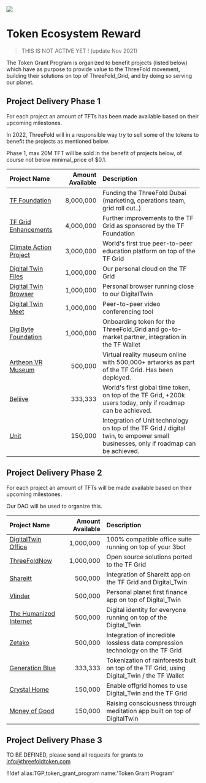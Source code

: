 ![](img/tf_tde_intro.jpg)

# Token Ecosystem Reward

> THIS IS NOT ACTIVE YET ! (update Nov 2021)

The Token Grant Program is organized to benefit projects (listed below) which have as purpose to provide value to the ThreeFold movement, building their solutions on top of ThreeFold_Grid, and by doing so serving our planet.

## Project Delivery Phase 1

For each project an amount of TFTs has been made available based on their upcoming milestones.

In 2022, ThreeFold will in a responsible way try to sell some of the tokens to benefit the projects as mentioned below.

Phase 1, max 20M TFT will be sold in the benefit of projects below, of course not below minimal_price of $0.1.

| Project Name                                               | Amount Available | Description                                                                                                                        |
| :--------------------------------------------------------- | ---------------: | :--------------------------------------------------------------------------------------------------------------------------------- |
| [TF Foundation](tffoundation)                              |        8,000,000 | Funding the ThreeFold Dubai (marketing, operations team, grid roll out..)                                                     |
| [TF Grid Enhancements](gridenhancements)                   |        4,000,000 | Further improvements to the TF Grid as sponsored by the TF Foundation                                                              |
| [Climate Action Project](http://www.takeactionglobal.org/) |        3,000,000 | World's first true peer-to-peer education platform on top of the TF Grid                                                           |
| [Digital Twin Files](digitalyoufiles)                      |        1,000,000 | Our personal cloud on the TF Grid                                                                                                  |
| [Digital Twin Browser](digitalyoubrowser)                  |        1,000,000 | Personal browser running close to our DigitalTwin                                                                                  |
| [Digital Twin Meet](digitalyoumeet)                        |        1,000,000 | Peer-to-peer video conferencing tool                                                                                               |
| [DigiByte Foundation](digibytefoundation)                  |        1,000,000 | Onboarding token for the ThreeFold_Grid and go-to-market partner, integration in the TF Wallet                                     |
| [Artheon VR Museum](vrmuseum)                              |          500,000 | Virtual reality museum online with 500,000+ artworks as part of the TF Grid. Has been deployed.                                    |
| [Beliive](timebank)                                        |          333,333 | World's first global time token, on top of the TF Grid, +200k users today, only if roadmap can be achieved.                        |
| [Unit](unit)                                               |          150,000 | Integration of Unit technology on top of the TF Grid / digital twin, to empower small businesses, only if roadmap can be achieved. |

<!-- | [Crystal Language](crystallang_proj)             |        4,000,000 | Core language used to implement the 3bot and future 3SDK for the ThreeFold_Grid                | -->

## Project Delivery Phase 2

For each project an amount of TFTs will be made available based on their upcoming milestones.

Our DAO will be used to organize this.

| Project Name                                   | Amount Available | Description                                                                                |
| :--------------------------------------------- | ---------------: | :----------------------------------------------------------------------------------------- |
| [DigitalTwin Office](digitalyouoffice)         |        1,000,000 | 100% compatible office suite running on top of your 3bot                                   |
| [ThreeFoldNow](threefoldnow)                   |        1,000,000 | Open source solutions ported to the TF Grid                                                |
| [Shareitt](shareitt)                           |          500,000 | Integration of Shareitt app on the TF Grid and Digital_Twin                                |
| [Vlinder](vlinder)                             |          500,000 | Personal planet first finance app on top of Digital_Twin                                   |
| [The Humanized Internet](thehumanizedinternet) |          500,000 | Digital identity for everyone running on top of the Digital_Twin                           |
| [Zetako](zetako)                               |          500,000 | Integration of incredible lossless data compression technology on the TF Grid              |
| [Generation Blue](generationblue)              |          333,333 | Tokenization of rainforests bult on top of the TF Grid, using Digital_Twin / the TF Wallet |
| [Crystal Home](threefold_internal:crystalhome_internal)                    |          150,000 | Enable offgrid homes to use Digital_Twin and the TF Grid                                   |
| [Money of Good](moneyofgood)                   |          150,000 | Raising consciousness through meditation app built on top of DigitalTwin                   |

<!-- | [Crystal Language](crystallang_proj)             |        4,000,000 | Core language used to implement the 3bot and future 3SDK for the ThreeFold_Grid                | -->

## Project Delivery Phase 3

TO BE DEFINED, please send all requests for grants to info@threefoldtoken.com

!!!def alias:TGP,token_grant_program name:'Token Grant Program'